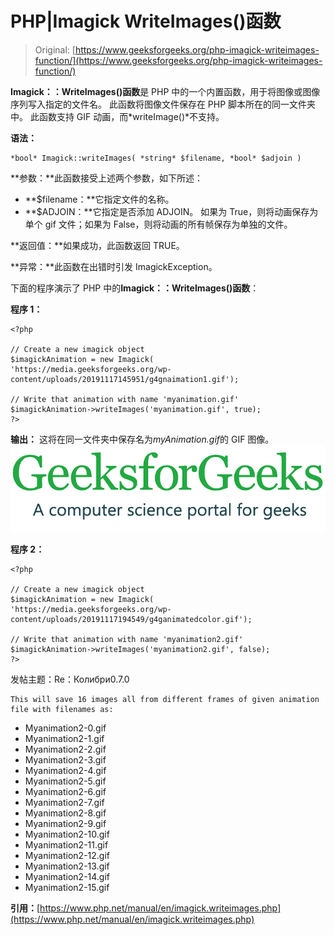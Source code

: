 # PHP|Imagick WriteImages()函数

> Original: [https://www.geeksforgeeks.org/php-imagick-writeimages-function/](https://www.geeksforgeeks.org/php-imagick-writeimages-function/)

**Imagick：：WriteImages()函数**是 PHP 中的一个内置函数，用于将图像或图像序列写入指定的文件名。 此函数将图像文件保存在 PHP 脚本所在的同一文件夹中。 此函数支持 GIF 动画，而*writeImage()*不支持。

**语法：**

```
*bool* Imagick::writeImages( *string* $filename, *bool* $adjoin )
```

**参数：**此函数接受上述两个参数，如下所述：

*   **$filename：**它指定文件的名称。
*   **$ADJOIN：**它指定是否添加 ADJOIN。 如果为 True，则将动画保存为单个 gif 文件；如果为 False，则将动画的所有帧保存为单独的文件。

**返回值：**如果成功，此函数返回 TRUE。

**异常：**此函数在出错时引发 ImagickException。

下面的程序演示了 PHP 中的**Imagick：：WriteImages()函数**：

**程序 1：**

```
<?php 

// Create a new imagick object 
$imagickAnimation = new Imagick(
'https://media.geeksforgeeks.org/wp-content/uploads/20191117145951/g4gnaimation1.gif'); 

// Write that animation with name 'myanimation.gif'
$imagickAnimation->writeImages('myanimation.gif', true);
?>
```

**输出：**
这将在同一文件夹中保存名为*myAnimation.gif*的 GIF 图像。
![](img/9ed9dcd468491cbaf0ccc0c5e035eef6.png)

**程序 2：**

```
<?php 

// Create a new imagick object 
$imagickAnimation = new Imagick(
'https://media.geeksforgeeks.org/wp-content/uploads/20191117194549/g4ganimatedcolor.gif'); 

// Write that animation with name 'myanimation2.gif'
$imagickAnimation->writeImages('myanimation2.gif', false);
?>
```

发帖主题：Re：Колибри0.7.0

```
This will save 16 images all from different frames of given animation file with filenames as:
```

*   Myanimation2-0.gif
*   Myanimation2-1.gif
*   Myanimation2-2.gif
*   Myanimation2-3.gif
*   Myanimation2-4.gif
*   Myanimation2-5.gif
*   Myanimation2-6.gif
*   Myanimation2-7.gif
*   Myanimation2-8.gif
*   Myanimation2-9.gif
*   Myanimation2-10.gif
*   Myanimation2-11.gif
*   Myanimation2-12.gif
*   Myanimation2-13.gif
*   Myanimation2-14.gif
*   Myanimation2-15.gif

**引用：**[https://www.php.net/manual/en/imagick.writeimages.php](https://www.php.net/manual/en/imagick.writeimages.php)